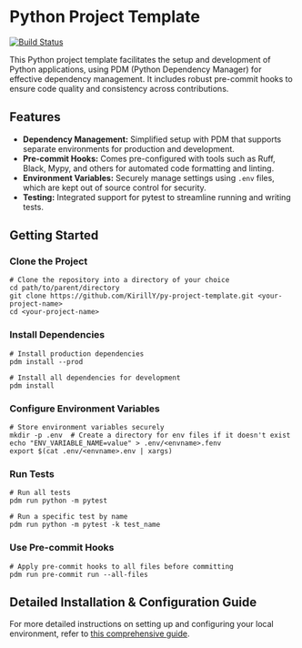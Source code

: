 # Python Project Template

[![Build Status](https://github.com/KirillY/py-project-template/actions/workflows/python-ci.yaml/badge.svg)](https://github.com/KirillY/py-project-template/actions/workflows/python-ci.yaml)

This Python project template facilitates the setup and development of Python applications, using PDM (Python Dependency Manager) for effective dependency management. It includes robust pre-commit hooks to ensure code quality and consistency across contributions.

## Features
- **Dependency Management:** Simplified setup with PDM that supports separate environments for production and development.
- **Pre-commit Hooks:** Comes pre-configured with tools such as Ruff, Black, Mypy, and others for automated code formatting and linting.
- **Environment Variables:** Securely manage settings using `.env` files, which are kept out of source control for security.
- **Testing:** Integrated support for pytest to streamline running and writing tests.

## Getting Started
### Clone the Project
```shell
# Clone the repository into a directory of your choice
cd path/to/parent/directory
git clone https://github.com/KirillY/py-project-template.git <your-project-name>
cd <your-project-name>
```

### Install Dependencies
```shell
# Install production dependencies
pdm install --prod

# Install all dependencies for development
pdm install
```

### Configure Environment Variables
```shell
# Store environment variables securely
mkdir -p .env  # Create a directory for env files if it doesn't exist
echo "ENV_VARIABLE_NAME=value" > .env/<envname>.fenv
export $(cat .env/<envname>.env | xargs)
```

### Run Tests
```shell
# Run all tests
pdm run python -m pytest

# Run a specific test by name
pdm run python -m pytest -k test_name
```

### Use Pre-commit Hooks
```shell
# Apply pre-commit hooks to all files before committing
pdm run pre-commit run --all-files
```

## Detailed Installation & Configuration Guide
For more detailed instructions on setting up and configuring your local environment, refer to [this comprehensive guide](https://gist.github.com/KirillY/6a39310b1fea1a8cc7d0d81632426c99).